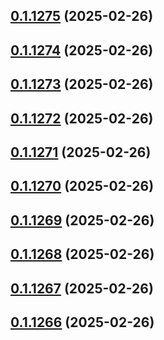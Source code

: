 ## [0.1.1275](https://github.com/binary-braids/terraform-oracle/compare/v0.1.1274...v0.1.1275) (2025-02-26)



## [0.1.1274](https://github.com/binary-braids/terraform-oracle/compare/v0.1.1273...v0.1.1274) (2025-02-26)



## [0.1.1273](https://github.com/binary-braids/terraform-oracle/compare/v0.1.1272...v0.1.1273) (2025-02-26)



## [0.1.1272](https://github.com/binary-braids/terraform-oracle/compare/v0.1.1271...v0.1.1272) (2025-02-26)



## [0.1.1271](https://github.com/binary-braids/terraform-oracle/compare/v0.1.1270...v0.1.1271) (2025-02-26)



## [0.1.1270](https://github.com/binary-braids/terraform-oracle/compare/v0.1.1269...v0.1.1270) (2025-02-26)



## [0.1.1269](https://github.com/binary-braids/terraform-oracle/compare/v0.1.1268...v0.1.1269) (2025-02-26)



## [0.1.1268](https://github.com/binary-braids/terraform-oracle/compare/v0.1.1267...v0.1.1268) (2025-02-26)



## [0.1.1267](https://github.com/binary-braids/terraform-oracle/compare/v0.1.1266...v0.1.1267) (2025-02-26)



## [0.1.1266](https://github.com/binary-braids/terraform-oracle/compare/v0.1.1265...v0.1.1266) (2025-02-26)



